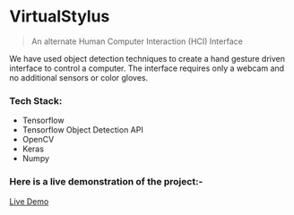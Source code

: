 # VirtualStylus
> An alternate Human Computer Interaction (HCI) Interface

We have used object detection techniques to create a hand gesture driven interface to control a computer. The interface requires only a webcam and no additional sensors or color gloves.

### Tech Stack:
- Tensorflow
- Tensorflow Object Detection API
- OpenCV
- Keras
- Numpy

### Here is a live demonstration of the project:-
[Live Demo](https://www.linkedin.com/feed/update/urn:li:activity:6503237803760017408)
